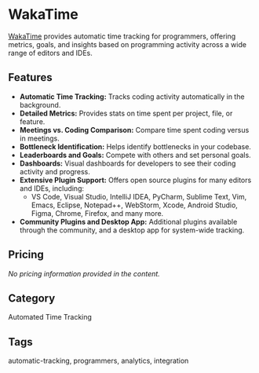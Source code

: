 # WakaTime

[WakaTime](https://wakatime.com/) provides automatic time tracking for programmers, offering metrics, goals, and insights based on programming activity across a wide range of editors and IDEs.

## Features
- **Automatic Time Tracking:** Tracks coding activity automatically in the background.
- **Detailed Metrics:** Provides stats on time spent per project, file, or feature.
- **Meetings vs. Coding Comparison:** Compare time spent coding versus in meetings.
- **Bottleneck Identification:** Helps identify bottlenecks in your codebase.
- **Leaderboards and Goals:** Compete with others and set personal goals.
- **Dashboards:** Visual dashboards for developers to see their coding activity and progress.
- **Extensive Plugin Support:** Offers open source plugins for many editors and IDEs, including:
  - VS Code, Visual Studio, IntelliJ IDEA, PyCharm, Sublime Text, Vim, Emacs, Eclipse, Notepad++, WebStorm, Xcode, Android Studio, Figma, Chrome, Firefox, and many more.
- **Community Plugins and Desktop App:** Additional plugins available through the community, and a desktop app for system-wide tracking.

## Pricing
*No pricing information provided in the content.*

## Category
Automated Time Tracking

## Tags
automatic-tracking, programmers, analytics, integration
